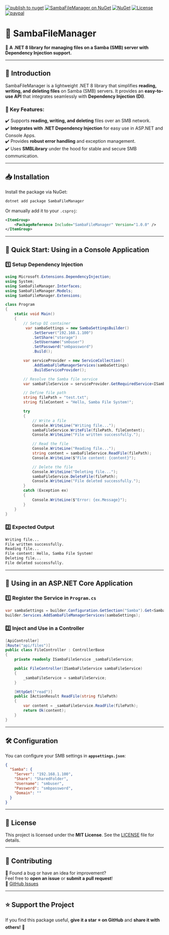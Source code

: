 ﻿[![publish to nuget](https://github.com/ShadyNagy/SambaFileManager/actions/workflows/nugt-publish.yml/badge.svg)](https://github.com/ShadyNagy/SambaFileManager/actions/workflows/nugt-publish.yml)
[![SambaFileManager on NuGet](https://img.shields.io/nuget/v/SambaFileManager?label=SambaFileManager)](https://www.nuget.org/packages/SambaFileManager/)
[![NuGet](https://img.shields.io/nuget/dt/SambaFileManager)](https://www.nuget.org/packages/SambaFileManager)
[![License](https://img.shields.io/badge/License-MIT-blue.svg)](https://github.com/ShadyNagy/SambaFileManager/blob/main/LICENSE)
[![paypal](https://img.shields.io/badge/PayPal-tip%20me-green.svg?logo=paypal)](https://www.paypal.me/shadynagy)

# 📁 SambaFileManager

🔹 **A .NET 8 library for managing files on a Samba (SMB) server with Dependency Injection support.**

---

## 📌 Introduction
SambaFileManager is a lightweight .NET 8 library that simplifies **reading, writing, and deleting files** on Samba (SMB) servers. It provides an **easy-to-use API** that integrates seamlessly with **Dependency Injection (DI)**.

### 📌 Key Features:  
✔️ Supports **reading, writing, and deleting** files over an SMB network.  
✔️ **Integrates with .NET Dependency Injection** for easy use in ASP.NET and Console Apps.  
✔️ Provides **robust error handling** and exception management.  
✔️ Uses **SMBLibrary** under the hood for stable and secure SMB communication.  

---

## 📥 Installation
Install the package via NuGet:
```sh
dotnet add package SambaFileManager
```

Or manually add it to your `.csproj`:
```xml
<ItemGroup>
    <PackageReference Include="SambaFileManager" Version="1.0.0" />
</ItemGroup>
```

---

## 🚀 Quick Start: Using in a Console Application
### 1️⃣ Setup Dependency Injection
```csharp
using Microsoft.Extensions.DependencyInjection;
using System;
using SambaFileManager.Interfaces;
using SambaFileManager.Models;
using SambaFileManager.Extensions;

class Program
{
    static void Main()
    {
        // Setup DI container
         var sambaSettings = new SambaSettingsBuilder()
            .SetServer("192.168.1.100")
            .SetShare("storage")
            .SetUsername("smbuser")
            .SetPassword("smbpassword")
            .Build();

        var serviceProvider = new ServiceCollection()
            .AddSambaFileManagerServices(sambaSettings)
            .BuildServiceProvider();

        // Resolve the Samba file service
        var sambaFileService = serviceProvider.GetRequiredService<ISambaFileService>();

        // Define file path
        string filePath = "test.txt";
        string fileContent = "Hello, Samba File System!";

        try
        {
            // Write a file
            Console.WriteLine("Writing file...");
            sambaFileService.WriteFile(filePath, fileContent);
            Console.WriteLine("File written successfully.");

            // Read the file
            Console.WriteLine("Reading file...");
            string content = sambaFileService.ReadFile(filePath);
            Console.WriteLine($"File content: {content}");

            // Delete the file
            Console.WriteLine("Deleting file...");
            sambaFileService.DeleteFile(filePath);
            Console.WriteLine("File deleted successfully.");
        }
        catch (Exception ex)
        {
            Console.WriteLine($"Error: {ex.Message}");
        }
    }
}
```

### 2️⃣ Expected Output
```sh
Writing file...
File written successfully.
Reading file...
File content: Hello, Samba File System!
Deleting file...
File deleted successfully.
```

---

## 🔧 Using in an ASP.NET Core Application
### 1️⃣ Register the Service in `Program.cs`
```csharp
var sambaSettings = builder.Configuration.GetSection("Samba").Get<SambaSettings>();
builder.Services.AddSambaFileManagerServices(sambaSettings);
```

### 2️⃣ Inject and Use in a Controller
```csharp
[ApiController]
[Route("api/files")]
public class FileController : ControllerBase
{
    private readonly ISambaFileService _sambaFileService;

    public FileController(ISambaFileService sambaFileService)
    {
        _sambaFileService = sambaFileService;
    }

    [HttpGet("read")]
    public IActionResult ReadFile(string filePath)
    {
        var content = _sambaFileService.ReadFile(filePath);
        return Ok(content);
    }
}
```

---

## 🛠 Configuration
You can configure your SMB settings in **`appsettings.json`**:
```json
{
  "Samba": {
    "Server": "192.168.1.100",
    "Share": "SharedFolder",
    "Username": "smbuser",
    "Password": "smbpassword",
    "Domain": ""
  }
}
```

---

## 🔗 License
This project is licensed under the **MIT License**. See the [LICENSE](LICENSE) file for details.

---

## 🙌 Contributing
🎯 Found a bug or have an idea for improvement?  
Feel free to **open an issue** or **submit a pull request**!  
🔗 [GitHub Issues](https://github.com/ShadyNagy/SambaFileManager/issues)

---

## ⭐ Support the Project
If you find this package useful, **give it a star ⭐ on GitHub** and **share it with others!** 🚀
